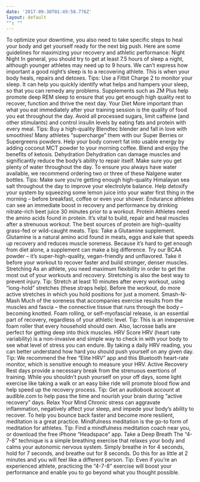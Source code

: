 ```yaml
---
date: '2017-09-30T01:49:50.776Z'
layout: default
"": ""
---
```

To optimize your downtime, you also need to take specific steps to heal your body and get yourself ready for the next big push. Here are some guidelines for maximizing your recovery and athletic performance: Night Night In general, you should try to get at least 7.5 hours of sleep a night, although younger athletes may need up to 9 hours. We can’t express how important a good night’s sleep is to a recovering athlete. This is when your body heals, repairs and detoxes. Tips: Use a Fitbit Charge 2 to monitor your sleep. It can help you quickly identify what helps and hampers your sleep, so that you can remedy any problems. Supplements such as ZM Plus help promote deep REM sleep to ensure that you get enough high quality rest to recover, function and thrive the next day. Your Diet More important than what you eat immediately after your training session is the quality of food you eat throughout the day. Avoid all processed sugars, limit caffeine (and other stimulants) and control insulin levels by eating fats and protein with every meal. Tips: Buy a high-quality Blendtec blender and fall in love with smoothies! Many athletes “supercharge” them with our Super Berries or Supergreens powders. Help your body convert fat into usable energy by adding coconut MCT powder to your morning coffee. Blend and enjoy the benefits of ketosis. Dehydration Dehydration can damage muscles and significantly reduce the body’s ability to repair itself. Make sure you get plenty of water throughout the day. To ensure you always have water available, we recommend ordering two or three of these Nalgene water bottles. Tips: Make sure you’re getting enough high-quality Himalayan sea salt throughout the day to improve your electrolyte balance. Help detoxify your system by squeezing some lemon juice into your water first thing in the morning – before breakfast, coffee or even your shower. Endurance athletes can see an immediate boost in recovery and performance by drinking nitrate-rich beet juice 30 minutes prior to a workout. Protein Athletes need the amino acids found in protein. It’s vital to build, repair and heal muscles after a strenuous workout. The best sources of protein are high-quality grass-fed or wild-caught meats. Tips: Take a Glutamine supplement. Glutamine is a natural amino acid found in meats, eggs and kale that speeds up recovery and reduces muscle soreness. Because it’s hard to get enough from diet alone, a supplement can make a big difference. Try our BCAA powder – it’s super-high-quality, vegan-friendly and unflavored. Take it before your workout to recover faster and build stronger, denser muscles. Stretching As an athlete, you need maximum flexibility in order to get the most out of your workouts and recovery. Stretching is also the best way to prevent injury. Tip: Stretch at least 10 minutes after every workout, using “long-hold” stretches (these straps help). Before the workout, do more active stretches in which you hold positions for just a moment. Smash-N-Mash Much of the soreness that accompanies exercise results from the muscles and fascia – the connective tissue that runs through the body – becoming knotted. Foam rolling, or self-myofascial release, is an essential part of recovery, regardless of your athletic level. Tip: This is an inexpensive foam roller that every household should own. Also, lacrosse balls are perfect for getting deep into thick muscles. HRV Score HRV (heart rate variability) is a non-invasive and simple way to check in with your body to see what level of stress you can endure. By taking a daily HRV reading, you can better understand how hard you should push yourself on any given day. Tip: We recommend the free “Elite HRV” app and this Bluetooth heart-rate monitor, which is sensitive enough to measure your HRV. Active Recovery Rest days provide a necessary break from the strenuous exertions of training. While you shouldn’t push yourself on your off days, some light exercise like taking a walk or an easy bike ride will promote blood flow and help speed up the recovery process. Tip: Get an audiobook account at audible.com to help pass the time and nourish your brain during “active recovery” days. Relax Your Mind Chronic stress can aggravate inflammation, negatively affect your sleep, and impede your body’s ability to recover. To help you bounce back faster and become more resilient, meditation is a great practice. Mindfulness meditation is the go-to form of meditation for athletes. Tip: Find a mindfulness meditation coach near you, or download the free iPhone “Headspace” app. Take a Deep Breath The “4-7-8” technique is a simple breathing exercise that relaxes your body and calms your autonomic nervous system. Simply breathe in for 4 seconds, hold for 7 seconds, and breathe out for 8 seconds. Do this for as little at 2 minutes and you will feel like a different person. Tip: Even if you’re an experienced athlete, practicing the “4-7-8” exercise will boost your performance and enable you to go beyond what you thought possible.